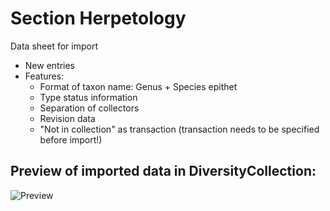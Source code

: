 # Section Herpetology

Data sheet for import

- New entries
- Features:
  - Format of taxon name: Genus  + Species epithet
  - Type status information
  - Separation of collectors
  - Revision data
  - "Not in collection" as transaction (transaction needs to be specified before import!)


## Preview of imported data in DiversityCollection:

![Preview](https://github.com/ZFMK/Labels-and-Imports-for-DiversityWorkbench/blob/screenshots/preview/herp_example.png)



